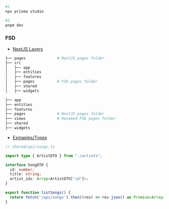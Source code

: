 ```bash
#1
npx prisma studio
```

```bash
#2
pnpm dev
```

### FSD
- [NextJS Layers](https://feature-sliced.design/docs/guides/tech/with-nextjs)
```bash
├── pages              # NextJS pages folder
├── src
│   ├── app
│   ├── entities
│   ├── features
│   ├── pages          # FSD pages folder
│   ├── shared
│   ├── widgets
```
```bash
├── app
├── entities
├── features
├── pages              # NextJS pages folder
├── views              # Renamed FSD pages folder
├── shared
├── widgets
```
- [Exmaples/Types](https://feature-sliced.design/docs/guides/examples/types)
```ts
// shared/api/songs.ts

import type { ArtistDTO } from "./artists";

interface SongDTO {
  id: number;
  title: string;
  artist_ids: Array<ArtistDTO["id"]>;
}

export function listSongs() {
  return fetch('/api/songs').then((res) => res.json() as Promise<Array<SongDTO>>);
}
```
